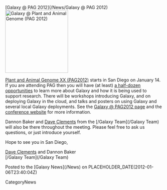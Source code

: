 <div class='newsItemHeader'>[Galaxy @ PAG 2012](/News/Galaxy @ PAG 2012)</div>

<div class='right'><a href='/Events/PAG2012'><img src='/Events/PAG2012/PAG2012.png' alt='Galaxy @ Plant and Animal Genome (PAG 2012)' width="200" /></a></div>

[Plant and Animal Genome XX (PAG2012)](/Events/PAG2012) starts in San Diego on January 14.  If you are attending PAG then you will have (at least) [a half-dozen opportunities](/Events/PAG2012) to learn more about Galaxy and how it is being used to support research.  There will be workshops introducing Galaxy, and on deploying Galaxy in the cloud, and talks and posters on using Galaxy and several local Galaxy deployments.  See the [Galaxy @ PAG2012 page](/Events/PAG2012) and the [conference website](http://www.intlpag.org/) for more information.

Dannon Baker and [Dave Clements](/DaveClements) from the [/Galaxy Team](/Galaxy Team) will also be there throughout the meeting.  Please feel free to ask us questions, or just introduce yourself.

Hope to see you in San Diego,

[Dave Clements](/DaveClements) and Dannon Baker<br />
[/Galaxy Team](/Galaxy Team)

<div class='newsItemFooter'>Posted to the [Galaxy News](/News) on PLACEHOLDER_DATE(2012-01-06T23:40:04Z)</div>

CategoryNews
